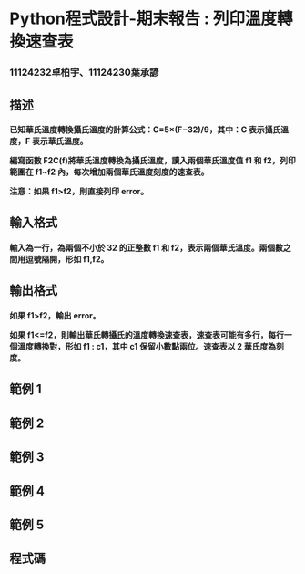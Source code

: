 <tr>
  <h1>Python程式設計-期末報告 : 列印溫度轉換速查表</h1>
  <h3>11124232卓柏宇、11124230葉承諺</h3>
</tr>
  
<h2>描述</h2>
<h4>已知華氏溫度轉換攝氏溫度的計算公式：C=5×(F−32)/9，其中：C 表示攝氏溫度，F 表示華氏溫度。
  
編寫函數 F2C(f)將華氏溫度轉換為攝氏溫度，讀入兩個華氏溫度值 f1 和 f2，列印範圍在 f1~f2 內，每次增加兩個華氏溫度刻度的速查表。

  注意：如果 f1>f2，則直接列印 error。
</h4>
<h2>輸入格式</h2>
<h4>輸入為一行，為兩個不小於 32 的正整數 f1 和 f2，表示兩個華氏溫度。兩個數之間用逗號隔開，形如 f1,f2。</h4>
<h2>輸出格式</h2>
<h4>如果 f1>f2，輸出 error。

如果 f1<=f2，則輸出華氏轉攝氏的溫度轉換速查表，速查表可能有多行，每行一個溫度轉換對，形如 f1 : c1，其中 c1 保留小數點兩位。速查表以 2 華氏度為刻度。</h4>
<h2>範例 1</h2>
<h2>範例 2</h2>
<h2>範例 3</h2>
<h2>範例 4</h2>
<h2>範例 5</h2>
<h2>程式碼</h2>
<h4></h4>
